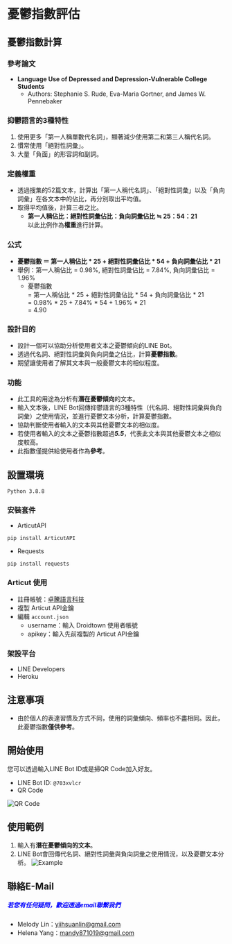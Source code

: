 # 憂鬱指數評估
## 憂鬱指數計算
### 參考論文
- **Language Use of Depressed and Depression-Vulnerable College Students**
    - Authors: Stephanie S. Rude, Eva-Maria Gortner, and James W. Pennebaker
    
### 抑鬱語言的3種特性
1. 使用更多「第一人稱單數代名詞」，顯著減少使用第二和第三人稱代名詞。
2. 慣常使用「絕對性詞彙」。
3. 大量「負面」的形容詞和副詞。

### 定義權重
- 透過搜集的52篇文本，計算出「第一人稱代名詞」、「絕對性詞彙」以及「負向詞彙」在各文本中的佔比，再分別取出平均值。
- 取得平均值後，計算三者之比。
    - **第一人稱佔比：絕對性詞彙佔比：負向詞彙佔比 ≒ 25：54：21**  
以此比例作為**權重**進行計算。

### 公式
- **憂鬱指數 ＝ 第一人稱佔比 * 25 + 絕對性詞彙佔比 * 54 + 負向詞彙佔比 * 21**  
- 舉例：第一人稱佔比 = 0.98%, 絕對性詞彙佔比 = 7.84%, 負向詞彙佔比 = 1.96%
    - 憂鬱指數  
      = 第一人稱佔比 * 25 + 絕對性詞彙佔比 * 54 + 負向詞彙佔比 * 21  
      = 0.98% * 25 + 7.84% * 54 + 1.96% * 21  
      = 4.90

### 設計目的
- 設計一個可以協助分析使用者文本之憂鬱傾向的LINE Bot。
- 透過代名詞、絕對性詞彙與負向詞彙之佔比，計算**憂鬱指數**。
- 期望讓使用者了解其文本與一般憂鬱文本的相似程度。

### 功能
- 此工具的用途為分析有**潛在憂鬱傾向**的文本。
- 輸入文本後，LINE Bot回傳抑鬱語言的3種特性（代名詞、絕對性詞彙與負向詞彙）之使用情況，並進行憂鬱文本分析，計算憂鬱指數。
- 協助判斷使用者輸入的文本與其他憂鬱文本的相似度。
- 若使用者輸入的文本之憂鬱指數超過***5.5***，代表此文本與其他憂鬱文本之相似度較高。
- 此指數僅提供給使用者作為**參考**。

## 設置環境
` Python 3.8.8 ` 

### 安裝套件
- ArticutAPI
```command
pip install ArticutAPI
```
- Requests
```command
pip install requests
```

### Articut 使用
- 註冊帳號：[卓騰語言科技](https://api.droidtown.co/login/)  
- 複製 Articut API金鑰  
- 編輯 ` account.json `  
    - username：輸入 Droidtown 使用者帳號  
    - apikey：輸入先前複製的 Articut API金鑰    

### 架設平台
- LINE Developers  
- Heroku

## 注意事項
- 由於個人的表達習慣及方式不同，使用的詞彙傾向、頻率也不盡相同。因此，此憂鬱指數**僅供參考**。

## 開始使用
您可以透過輸入LINE Bot ID或是掃QR Code加入好友。
- LINE Bot ID: ` @703xvlcr `
- QR Code  

![QR Code](https://github.com/Melody-Lin/Depression-Language-Evaluation/blob/main/Media/DLE.png "QR Code")
<!-- {:height="50%" width="50%"} -->
<!-- <img src="https://github.com/Melody-Lin/Depression-Language-Evaluation/blob/main/Media/DLE.png" width="200"/> -->

## 使用範例
1. 輸入有**潛在憂鬱傾向的文本**。
2. LINE Bot會回傳代名詞、絕對性詞彙與負向詞彙之使用情況，以及憂鬱文本分析。
![Example](https://github.com/Melody-Lin/Depression-Language-Evaluation/blob/main/Media/Example.jpg "Example")
<!-- <img src="https://github.com/Melody-Lin/Depression-Language-Evaluation/blob/main/Media/Example.jpg" width="400"/> -->

## 聯絡E-Mail
##### <font color=#0000FF>若您有任何疑問，歡迎透過email聯繫我們</font>
- Melody Lin：yiihsuanlin@gmail.com
- Helena Yang：mandy871019@gmail.com




